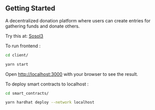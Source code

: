 ## Getting Started

A decentralized donation platform where users can create entries for gathering funds and donate others.

Try this at: [Sosol3](https://donate3.vercel.app/)

To run frontend :

```bash
cd client/

yarn start
```

Open [http://localhost:3000](http://localhost:3000) with your browser to see the result.

To deploy smart contracts to localhost :

```bash
cd smart_contracts/

yarn hardhat deploy --network localhost
```
